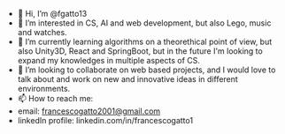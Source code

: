 - 👋 Hi, I’m @fgatto13
- 👀 I’m interested in CS, AI and web development, but also Lego, music and watches.
- 🌱 I’m currently learning algorithms on a theorethical point of view, but also Unity3D, React and SpringBoot, but in the future I'm looking to expand my knowledges in multiple aspects of CS.
- 💞️ I’m looking to collaborate on web based projects, and I would love to talk about and work on new and innovative ideas in different environments.
- 📫 How to reach me:
- email: francescogatto2001@gmail.com
- linkedIn profile: linkedin.com/in/francescogatto1

